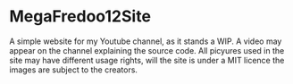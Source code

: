 MegaFredoo12Site
================

A simple website for my Youtube channel, as it stands a WIP. A video may appear on the channel explaining the source code. All picyures used in the site may have different usage rights, will the site is under a MIT licence the images are subject to the creators. 
